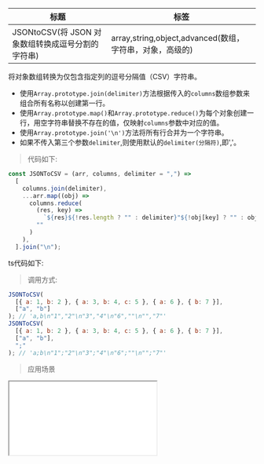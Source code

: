 | 标题                                              | 标签                                                     |
| ------------------------------------------------- | -------------------------------------------------------- |
| JSONtoCSV(将 JSON 对象数组转换成逗号分割的字符串) | array,string,object,advanced(数组，字符串，对象，高级的) |

将对象数组转换为仅包含指定列的逗号分隔值（CSV）字符串。

- 使用`Array.prototype.join(delimiter)`方法根据传入的`columns`数组参数来组合所有名称以创建第一行。
- 使用`Array.prototype.map()`和`Array.prototype.reduce()`为每个对象创建一行，用空字符串替换不存在的值，仅映射`columns`参数中对应的值。
- 使用`Array.prototype.join('\n')`方法将所有行合并为一个字符串。
- 如果不传入第三个参数`delimiter`,则使用默认的`delimiter(分隔符)`,即','。

> 代码如下:

```js
const JSONToCSV = (arr, columns, delimiter = ",") =>
  [
    columns.join(delimiter),
    ...arr.map((obj) =>
      columns.reduce(
        (res, key) =>
          `${res}${!res.length ? "" : delimiter}"${!obj[key] ? "" : obj[key]}"`,
        ""
      )
    ),
  ].join("\n");
```

ts代码如下:

<div class="code-editor" data-url="codes/javascript/ts/JSONToCSV.ts" data-language="typescript"></div>

> 调用方式:

```js
JSONToCSV(
  [{ a: 1, b: 2 }, { a: 3, b: 4, c: 5 }, { a: 6 }, { b: 7 }],
  ["a", "b"]
); // 'a,b\n"1","2"\n"3","4"\n"6",""\n"","7"'
JSONToCSV(
  [{ a: 1, b: 2 }, { a: 3, b: 4, c: 5 }, { a: 6 }, { b: 7 }],
  ["a", "b"],
  ";"
); // 'a;b\n"1";"2"\n"3";"4"\n"6";""\n"";"7"'
```

> 应用场景

<iframe src="codes/javascript/html/JSONToCSV.html"></iframe>
